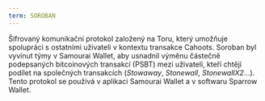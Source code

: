 ```yaml
---
term: SOROBAN
---
```


Šifrovaný komunikační protokol založený na Toru, který umožňuje spolupráci s ostatními uživateli v kontextu transakce Cahoots. Soroban byl vyvinut týmy v Samourai Wallet, aby usnadnil výměnu částečně podepsaných bitcoinových transakcí (PSBT) mezi uživateli, kteří chtějí podílet na společných transakcích (*Stowaway*, *Stonewall*, *StonewallX2*...). Tento protokol se používá v aplikaci Samourai Wallet a v softwaru Sparrow Wallet.